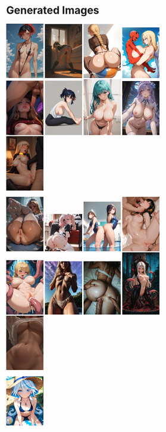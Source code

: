 # Generated Images



<img src="2025_10_05_01_thumb.webp" width="100"/> <img src="2025_10_05_02_thumb.webp" width="100"/> <img src="2025_10_05_03_thumb.webp" width="100"/> <img src="2025_10_05_04_thumb.webp" width="100"/> <img src="2025_10_05_05_thumb.webp" width="100"/> <img src="2025_10_05_06_thumb.webp" width="100"/> <img src="2025_10_05_07_thumb.webp" width="100"/> <img src="2025_10_05_08_thumb.webp" width="100"/> <img src="2025_10_05_09_thumb.webp" width="100"/>

<img src="2025_10_05_10_thumb.webp" width="100"/> <img src="2025_10_05_11_thumb.webp" width="100"/> <img src="2025_10_05_12_thumb.webp" width="100"/> <img src="2025_10_05_13_thumb.webp" width="100"/> <img src="2025_10_05_14_thumb.webp" width="100"/> <img src="2025_10_05_15_thumb.webp" width="100"/> <img src="2025_10_05_16_thumb.webp" width="100"/> <img src="2025_10_05_17_thumb.webp" width="100"/> <img src="2025_10_05_18_thumb.webp" width="100"/>

<img src="2025_10_05_19_thumb.webp" width="100"/>